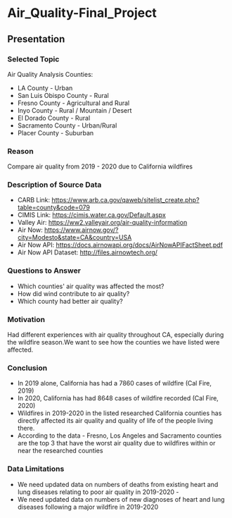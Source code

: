 # Air_Quality-Final_Project

## Presentation

### Selected Topic

Air Quality Analysis
Counties:

- LA County - Urban
- San Luis Obispo County - Rural 
- Fresno County - Agricultural and Rural
- Inyo County - Rural / Mountain / Desert
- El Dorado County - Rural
- Sacramento County - Urban/Rural
- Placer County - Suburban


### Reason

Compare air quality from 2019 - 2020 due to California wildfires

### Description of Source Data

- CARB Link: https://www.arb.ca.gov/qaweb/sitelist_create.php?table=county&code=079
- CIMIS Link: https://cimis.water.ca.gov/Default.aspx
- Valley Air: https://ww2.valleyair.org/air-quality-information
- Air Now: https://www.airnow.gov/?city=Modesto&state=CA&country=USA
- Air Now API: https://docs.airnowapi.org/docs/AirNowAPIFactSheet.pdf
- Air Now API Dataset: http://files.airnowtech.org/

### Questions to Answer

- Which counties' air quality was affected the most?
- How did wind contribute to air quality?
- Which county had better air quality?


### Motivation

Had different experiences with air quality throughout CA, especially during the wildfire season.We want to see how the counties we have listed were affected.


### Conclusion

- In 2019 alone, California has had a 7860 cases of wildfire (Cal Fire, 2019)
- In 2020, California has had 8648 cases of wildfire recorded (Cal Fire, 2020)
- Wildfires in 2019-2020 in the listed researched California counties has directly affected its air quality and quality of life of the people living there.
- According to the data - Fresno, Los Angeles and Sacramento counties are the top 3 that have the worst air quality due to wildfires within or near the researched counties


### Data Limitations

- We need updated data on numbers of deaths from existing heart and lung diseases relating to poor air quality in 2019-2020 - 
- We need updated data on numbers of new diagnoses of heart and lung diseases following a major wildfire in 2019-2020


